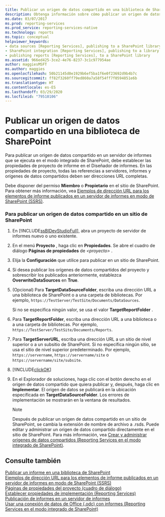 ```yaml
---
title: Publicar un origen de datos compartido en una biblioteca de SharePoint | Microsoft Docs
description: Obtenga información sobre cómo publicar un origen de datos compartido en un servidor de informes que se ejecuta en el modo integrado de SharePoint.
ms.date: 03/07/2017
ms.prod: reporting-services
ms.prod_service: reporting-services-native
ms.technology: reports
ms.topic: conceptual
helpviewer_keywords:
- data sources [Reporting Services], publishing to a SharePoint library
- SharePoint integration [Reporting Services], publishing to a library
- publishing reports [Reporting Services], to a SharePoint library
ms.assetid: 966ed425-3ce2-4e76-8237-3c1c977954ae
author: maggiesMSFT
ms.author: maggies
ms.openlocfilehash: 50b21145d0e1929b6ef5ba1f6e0f23692d9b4b7c
ms.sourcegitcommit: ff82f3260ff79ed860a7a58f54ff7f0594851e6b
ms.translationtype: HT
ms.contentlocale: es-ES
ms.lasthandoff: 03/29/2020
ms.locfileid: "79510106"
---
```

# <a name="publish-a-shared-data-source-to-a-sharepoint-library"></a>Publicar un origen de datos compartido en una biblioteca de SharePoint
  Para publicar un origen de datos compartido en un servidor de informes que se ejecuta en el modo integrado de SharePoint, debe establecer las propiedades de proyecto de informe en el Diseñador de informes. En las propiedades de proyecto, todas las referencias a servidores, informes y orígenes de datos compartidos deben ser direcciones URL completas.  
  
 Debe disponer del permiso **Miembro** o **Propietario** en el sitio de SharePoint. Para obtener más información, vea [Ejemplos de dirección URL para los elementos de informe publicados en un servidor de informes en modo de SharePoint &#40;SSRS&#41;](../../reporting-services/tools/url-examples-for-items-on-a-report-server-sharepoint-mode.md).  
  
### <a name="to-publish-a-shared-data-source-to-a-sharepoint-site"></a>Para publicar un origen de datos compartido en un sitio de SharePoint  
  
1.  En [!INCLUDE[ssBIDevStudioFull](../../includes/ssbidevstudiofull-md.md)], abra un proyecto de servidor de informes nuevo o uno existente.  
  
2.  En el menú **Proyecto** , haga clic en **Propiedades**. Se abre el cuadro de diálogo **Páginas de propiedades** de _\<proyecto>_ .  
  
3.  Elija la **Configuración** que utilice para publicar en un sitio de SharePoint.  
  
4.  Si desea publicar los orígenes de datos compartidos del proyecto y sobrescribir los publicados anteriormente, establezca **OverwriteDataSources** en **True**.  
  
5.  (Opcional) Para **TargetDataSourceFolder**, escriba una dirección URL a una biblioteca de SharePoint o a una carpeta de bibliotecas. Por ejemplo, `https://TestServer/TestSite/Documents/DataSources`.  
  
     Si no se especifica ningún valor, se usa el valor **TargetReportFolder** .  
  
6.  Para **TargetReportFolder**, escriba una dirección URL a una biblioteca o a una carpeta de bibliotecas. Por ejemplo, `https://TestServer/TestSite/Documents/Reports`.  
  
7.  Para **TargetServerURL**, escriba una dirección URL a un sitio de nivel superior o a un subsitio de SharePoint. Si no especifica ningún sitio, se usa el sitio de nivel superior predeterminado. Por ejemplo, `https://servername`, `https://servername/site` o `https://servername/site/subsite`.  
  
8.  [!INCLUDE[clickOK](../../includes/clickok-md.md)]  
  
9. En el Explorador de soluciones, haga clic con el botón derecho en el origen de datos compartido que quiera publicar y, después, haga clic en **Implementar**. El origen de datos se publicará en la ubicación especificada en **TargetDataSourceFolder**. Los errores de implementación se mostrarán en la ventana de resultados.  
  
    > [!NOTE]  
    >  Después de publicar un origen de datos compartido en un sitio de SharePoint, se cambia la extensión de nombre de archivo a .rsds. Puede editar y administrar un origen de datos compartido directamente en el sitio de SharePoint. Para más información, vea [Crear y administrar orígenes de datos compartidos &#40;Reporting Services en el modo integrado de SharePoint&#41;](https://msdn.microsoft.com/library/2d3428e4-a810-4e66-a287-ff18e57fad76).  
  
## <a name="see-also"></a>Consulte también  
 [Publicar un informe en una biblioteca de SharePoint](../../reporting-services/reports/publish-a-report-to-a-sharepoint-library.md)   
 [Ejemplos de dirección URL para los elementos de informe publicados en un servidor de informes en modo de SharePoint &#40;SSRS&#41;](../../reporting-services/tools/url-examples-for-items-on-a-report-server-sharepoint-mode.md)   
 [Páginas de propiedades del proyecto (cuadro de diálogo)](../../reporting-services/tools/project-property-pages-dialog-box.md)   
 [Establecer propiedades de implementación &#40;Reporting Services&#41;](../../reporting-services/tools/set-deployment-properties-reporting-services.md)   
 [Publicación de informes en un servidor de informes](../../reporting-services/reports/publishing-reports-to-a-report-server.md)   
 [Usar una conexión de datos de Office &#40;.odc&#41; con informes &#40;Reporting Services en el modo integrado de SharePoint&#41;](../../reporting-services/report-data/use-an-office-data-connection-odc-with-reports.md)  
  
  
